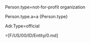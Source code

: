 Person.type=not-for-profit organization

Person.type.a=a {Person.type}

Adr.Type=official
  
=[F/US/00/ID/Entity/0.md]
